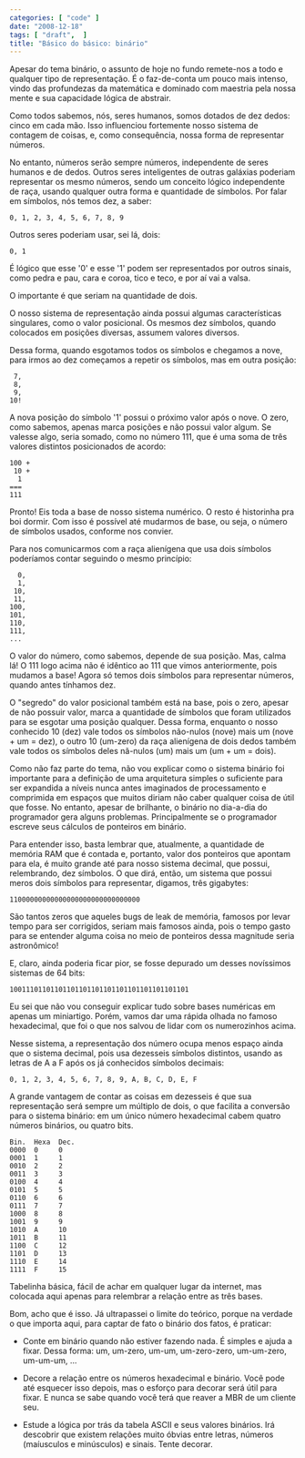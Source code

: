 ```yaml
---
categories: [ "code" ]
date: "2008-12-18"
tags: [ "draft",  ]
title: "Básico do básico: binário"
---
```

Apesar do tema binário, o assunto de hoje no fundo remete-nos a todo e qualquer tipo de representação. É o faz-de-conta um pouco mais intenso, vindo das profundezas da matemática e dominado com maestria pela nossa mente e sua capacidade lógica de abstrair.

Como todos sabemos, nós, seres humanos, somos dotados de dez dedos: cinco em cada mão. Isso influenciou fortemente nosso sistema de contagem de coisas, e, como consequência, nossa forma de representar números.

No entanto, números serão sempre números, independente de seres humanos e de dedos. Outros seres inteligentes de outras galáxias poderiam representar os mesmo números, sendo um conceito lógico independente de raça, usando qualquer outra forma e quantidade de símbolos. Por falar em símbolos, nós temos dez, a saber:

    
    0, 1, 2, 3, 4, 5, 6, 7, 8, 9

Outros seres poderiam usar, sei lá, dois:

    
    0, 1

É lógico que esse '0' e esse '1' podem ser representados por outros sinais, como pedra e pau, cara e coroa, tico e teco, e por aí vai a valsa.

O importante é que seriam na quantidade de dois.

O nosso sistema de representação ainda possui algumas características singulares, como o valor posicional. Os mesmos dez símbolos, quando colocados em posições diversas, assumem valores diversos.

Dessa forma, quando esgotamos todos os símbolos e chegamos a nove, para irmos ao dez começamos a repetir os símbolos, mas em outra posição:

    
     7,
     8,
     9,
    10!

A nova posição do símbolo '1' possui o próximo valor após o nove. O zero, como sabemos, apenas marca posições e não possui valor algum. Se valesse algo, seria somado, como no número 111, que é uma soma de três valores distintos posicionados de acordo:

    
    100 +
     10 +
      1
    ===
    111

Pronto! Eis toda a base de nosso sistema numérico. O resto é historinha pra boi dormir. Com isso é possível até mudarmos de base, ou seja, o número de símbolos usados, conforme nos convier.

Para nos comunicarmos com a raça alienígena que usa dois símbolos poderíamos contar seguindo o mesmo princípio:

    
      0,
      1,
     10,
     11,
    100,
    101,
    110,
    111,
    ...

O valor do número, como sabemos, depende de sua posição. Mas, calma lá! O 111 logo acima não é idêntico ao 111 que vimos anteriormente, pois mudamos a base! Agora só temos dois símbolos para representar números, quando antes tínhamos dez.

O "segredo" do valor posicional também está na base, pois o zero, apesar de não possuir valor, marca a quantidade de símbolos que foram utilizados para se esgotar uma posição qualquer. Dessa forma, enquanto o nosso conhecido 10 (dez) vale todos os símbolos não-nulos (nove) mais um (nove + um = dez), o outro 10 (um-zero) da raça alienígena de dois dedos também vale todos os símbolos deles nã-nulos (um) mais um (um + um = dois).

Como não faz parte do tema, não vou explicar como o sistema binário foi importante para a definição de uma arquitetura simples o suficiente para ser expandida a níveis nunca antes imaginados de processamento e comprimida em espaços que muitos diriam não caber qualquer coisa de útil que fosse. No entanto, apesar de brilhante, o binário no dia-a-dia do programador gera alguns problemas. Principalmente se o programador escreve seus cálculos de ponteiros em binário.

Para entender isso, basta lembrar que, atualmente, a quantidade de memória RAM que é contada e, portanto, valor dos ponteiros que apontam para ela, é muito grande até para nosso sistema decimal, que possui, relembrando, dez símbolos. O que dirá, então, um sistema que possui meros dois símbolos para representar, digamos, três gigabytes:

    
    11000000000000000000000000000000

São tantos zeros que aqueles bugs de leak de memória, famosos por levar tempo para ser corrigidos, seriam mais famosos ainda, pois o tempo gasto para se entender alguma coisa no meio de ponteiros dessa magnitude seria astronômico!

E, claro, ainda poderia ficar pior, se fosse depurado um desses novíssimos sistemas de 64 bits:

    
    10011101101101101101101101101101101101101101

Eu sei que não vou conseguir explicar tudo sobre bases numéricas em apenas um miniartigo. Porém, vamos dar uma rápida olhada no famoso hexadecimal, que foi o que nos salvou de lidar com os numerozinhos acima.

Nesse sistema, a representação dos número ocupa menos espaço ainda que o sistema decimal, pois usa dezesseis símbolos distintos, usando as letras de A a F após os já conhecidos símbolos decimais:

    
    0, 1, 2, 3, 4, 5, 6, 7, 8, 9, A, B, C, D, E, F

A grande vantagem de contar as coisas em dezesseis é que sua representação será sempre um múltiplo de dois, o que facilita a conversão para o sistema binário: em um único número hexadecimal cabem quatro números binários, ou quatro bits.

    
    Bin.  Hexa  Dec.
    0000  0     0
    0001  1     1
    0010  2     2
    0011  3     3
    0100  4     4
    0101  5     5
    0110  6     6
    0111  7     7
    1000  8     8
    1001  9     9
    1010  A     10
    1011  B     11
    1100  C     12
    1101  D     13
    1110  E     14
    1111  F     15

Tabelinha básica, fácil de achar em qualquer lugar da internet, mas colocada aqui apenas para relembrar a relação entre as três bases.

Bom, acho que é isso. Já ultrapassei o limite do teórico, porque na verdade o que importa aqui, para captar de fato o binário dos fatos, é praticar:

	
  * Conte em binário quando não estiver fazendo nada. É simples e ajuda a fixar. Dessa forma: um, um-zero, um-um, um-zero-zero, um-um-zero, um-um-um, ...

	
  * Decore a relação entre os números hexadecimal e binário. Você pode até esquecer isso depois, mas o esforço para decorar será útil para fixar. E nunca se sabe quando você terá que reaver a MBR de um cliente seu.

	
  * Estude a lógica por trás da tabela ASCII e seus valores binários. Irá descobrir que existem relações muito óbvias entre letras, números (maíusculos e minúsculos) e sinais. Tente decorar.

